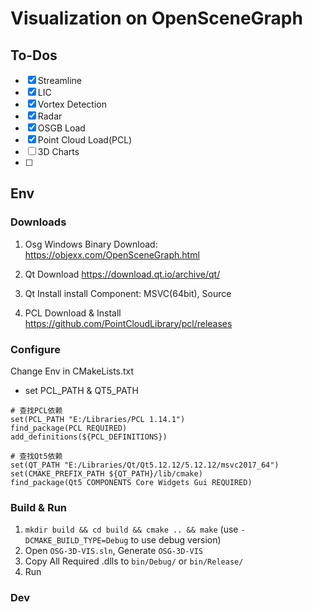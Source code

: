 # Visualization on OpenSceneGraph
## To-Dos
- [x] Streamline 
- [x] LIC
- [x] Vortex Detection
- [x] Radar 
- [x] OSGB Load 
- [x] Point Cloud Load(PCL) 
- [ ] 3D Charts
- [ ] 
## Env
### Downloads
1. Osg Windows Binary Download:
https://objexx.com/OpenSceneGraph.html

2. Qt Download
https://download.qt.io/archive/qt/

3. Qt Install
install Component: MSVC(64bit), Source

4. PCL Download & Install
https://github.com/PointCloudLibrary/pcl/releases

### Configure
Change Env in CMakeLists.txt
* set PCL_PATH & QT5_PATH
```
# 查找PCL依赖
set(PCL_PATH "E:/Libraries/PCL 1.14.1")
find_package(PCL REQUIRED)
add_definitions(${PCL_DEFINITIONS})

# 查找Qt5依赖
set(QT_PATH "E:/Libraries/Qt/Qt5.12.12/5.12.12/msvc2017_64") 
set(CMAKE_PREFIX_PATH ${QT_PATH}/lib/cmake)
find_package(Qt5 COMPONENTS Core Widgets Gui REQUIRED)
```


### Build & Run
1. `mkdir build && cd build && cmake .. && make` (use `-DCMAKE_BUILD_TYPE=Debug` to use debug version)
2. Open `OSG-3D-VIS.sln`, Generate `OSG-3D-VIS`
3. Copy All Required .dlls to `bin/Debug/` or `bin/Release/` 
4. Run

### Dev